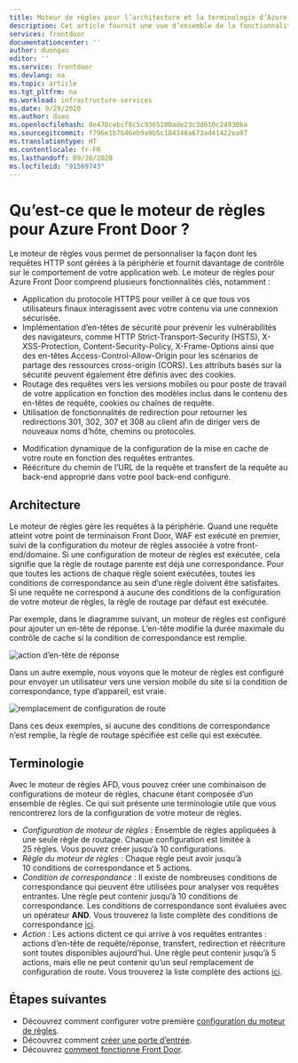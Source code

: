 ```yaml
---
title: Moteur de règles pour l’architecture et la terminologie d’Azure Front Door
description: Cet article fournit une vue d’ensemble de la fonctionnalité du moteur de règles pour Azure Front Door.
services: frontdoor
documentationcenter: ''
author: duongau
editor: ''
ms.service: frontdoor
ms.devlang: na
ms.topic: article
ms.tgt_pltfrm: na
ms.workload: infrastructure-services
ms.date: 9/29/2020
ms.author: duau
ms.openlocfilehash: 8e478cebcf8c5c9365100ade23c3d610c24930ba
ms.sourcegitcommit: f796e1b7b46eb9a9b5c104348a673ad41422ea97
ms.translationtype: HT
ms.contentlocale: fr-FR
ms.lasthandoff: 09/30/2020
ms.locfileid: "91569743"
---
```

# <a name="what-is-rules-engine-for-azure-front-door"></a>Qu’est-ce que le moteur de règles pour Azure Front Door ? 

Le moteur de règles vous permet de personnaliser la façon dont les requêtes HTTP sont gérées à la périphérie et fournit davantage de contrôle sur le comportement de votre application web. Le moteur de règles pour Azure Front Door comprend plusieurs fonctionnalités clés, notamment :

* Application du protocole HTTPS pour veiller à ce que tous vos utilisateurs finaux interagissent avec votre contenu via une connexion sécurisée.
* Implémentation d’en-têtes de sécurité pour prévenir les vulnérabilités des navigateurs, comme HTTP Strict-Transport-Security (HSTS), X-XSS-Protection, Content-Security-Policy, X-Frame-Options ainsi que des en-têtes Access-Control-Allow-Origin pour les scénarios de partage des ressources cross-origin (CORS). Les attributs basés sur la sécurité peuvent également être définis avec des cookies.
* Routage des requêtes vers les versions mobiles ou pour poste de travail de votre application en fonction des modèles inclus dans le contenu des en-têtes de requête, cookies ou chaînes de requête.
* Utilisation de fonctionnalités de redirection pour retourner les redirections 301, 302, 307 et 308 au client afin de diriger vers de nouveaux noms d’hôte, chemins ou protocoles.
- Modification dynamique de la configuration de la mise en cache de votre route en fonction des requêtes entrantes.
- Réécriture du chemin de l’URL de la requête et transfert de la requête au back-end approprié dans votre pool back-end configuré.

## <a name="architecture"></a>Architecture 

Le moteur de règles gère les requêtes à la périphérie. Quand une requête atteint votre point de terminaison Front Door, WAF est exécuté en premier, suivi de la configuration du moteur de règles associée à votre front-end/domaine. Si une configuration de moteur de règles est exécutée, cela signifie que la règle de routage parente est déjà une correspondance. Pour que toutes les actions de chaque règle soient exécutées, toutes les conditions de correspondance au sein d’une règle doivent être satisfaites. Si une requête ne correspond à aucune des conditions de la configuration de votre moteur de règles, la règle de routage par défaut est exécutée. 

Par exemple, dans le diagramme suivant, un moteur de règles est configuré pour ajouter un en-tête de réponse. L’en-tête modifie la durée maximale du contrôle de cache si la condition de correspondance est remplie. 

![action d’en-tête de réponse](./media/front-door-rules-engine/rules-engine-architecture-3.png)

Dans un autre exemple, nous voyons que le moteur de règles est configuré pour envoyer un utilisateur vers une version mobile du site si la condition de correspondance, type d’appareil, est vraie. 

![remplacement de configuration de route](./media/front-door-rules-engine/rules-engine-architecture-1.png)

Dans ces deux exemples, si aucune des conditions de correspondance n’est remplie, la règle de routage spécifiée est celle qui est exécutée. 

## <a name="terminology"></a>Terminologie 

Avec le moteur de règles AFD, vous pouvez créer une combinaison de configurations de moteur de règles, chacune étant composée d’un ensemble de règles. Ce qui suit présente une terminologie utile que vous rencontrerez lors de la configuration de votre moteur de règles. 

- *Configuration de moteur de règles* : Ensemble de règles appliquées à une seule règle de routage. Chaque configuration est limitée à 25 règles. Vous pouvez créer jusqu’à 10 configurations. 
- *Règle du moteur de règles* : Chaque règle peut avoir jusqu’à 10 conditions de correspondance et 5 actions.
- *Condition de correspondance* : Il existe de nombreuses conditions de correspondance qui peuvent être utilisées pour analyser vos requêtes entrantes. Une règle peut contenir jusqu’à 10 conditions de correspondance. Les conditions de correspondance sont évaluées avec un opérateur **AND**. Vous trouverez la liste complète des conditions de correspondance [ici](front-door-rules-engine-match-conditions.md). 
- *Action* : Les actions dictent ce qui arrive à vos requêtes entrantes : actions d’en-tête de requête/réponse, transfert, redirection et réécriture sont toutes disponibles aujourd’hui. Une règle peut contenir jusqu’à 5 actions, mais elle ne peut contenir qu’un seul remplacement de configuration de route.  Vous trouverez la liste complète des actions [ici](front-door-rules-engine-actions.md).


## <a name="next-steps"></a>Étapes suivantes

- Découvrez comment configurer votre première [configuration du moteur de règles](front-door-tutorial-rules-engine.md). 
- Découvrez comment [créer une porte d’entrée](quickstart-create-front-door.md).
- Découvrez [comment fonctionne Front Door](front-door-routing-architecture.md).
